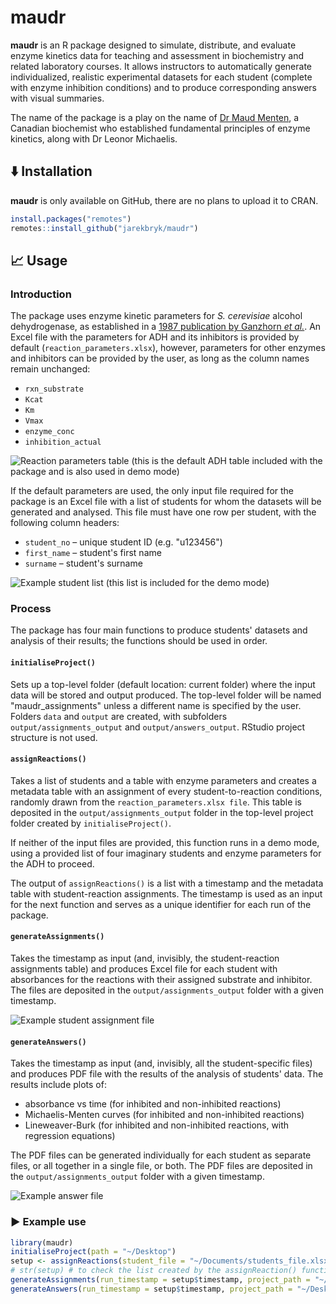 # maudr

**maudr** is an R package designed to simulate, distribute, and evaluate enzyme kinetics data for teaching and assessment in biochemistry and related laboratory courses. It allows instructors to automatically generate individualized, realistic experimental datasets for each student (complete with enzyme inhibition conditions) and to produce corresponding answers with visual summaries. 

The name of the package is a play on the name of [Dr Maud Menten](https://en.wikipedia.org/wiki/Maud_Menten), a Canadian biochemist who established fundamental principles of enzyme kinetics, along with Dr Leonor Michaelis.

## ⬇️ Installation

**maudr** is only available on GitHub, there are no plans to upload it to CRAN.

``` r
install.packages("remotes")
remotes::install_github("jarekbryk/maudr")
```

## 📈 Usage

### Introduction

The package uses enzyme kinetic parameters for _S. cerevisiae_ alcohol dehydrogenase, as established in a [1987 publication by Ganzhorn _et al._](https://www.jbc.org/article/S0021-9258(18)61419-X/pdf). An Excel file with the parameters for ADH and its inhibitors is provided by default (`reaction_parameters.xlsx`), however, parameters for other enzymes and inhibitors can be provided by the user, as long as the column names remain unchanged:

- `rxn_substrate`
- `Kcat`
- `Km`
- `Vmax`
- `enzyme_conc`
- `inhibition_actual`

![Reaction parameters table (this is the default ADH table included with the package and is also used in demo mode)](reference/figures/example_reaction_parameters_file.png)

If the default parameters are used, the only input file required for the package is an Excel file with a list of students for whom the datasets will be generated and analysed. This file must have one row per student, with the following column headers:

- `student_no` – unique student ID (e.g. "u123456")
- `first_name` – student's first name
- `surname` – student's surname

![Example student list (this list is included for the demo mode)](reference/figures/example_student_list_file.png)

### Process

The package has four main functions to produce students' datasets and analysis of their results; the functions should be used in order.

#### `initialiseProject()`

Sets up a top-level folder (default location: current folder) where the input data will be stored and output produced. The top-level folder will be named "maudr_assignments" unless a different name is specified by the user. Folders `data` and `output` are created, with subfolders `output/assignments_output` and `output/answers_output`. RStudio project structure is not used.

#### `assignReactions()`

Takes a list of students and a table with enzyme parameters and creates a metadata table with an assignment of every student-to-reaction conditions, randomly drawn from the `reaction_parameters.xlsx file`. This table is deposited in the `output/assignments_output` folder in the top-level project folder created by `initialiseProject()`.

If neither of the input files are provided, this function runs in a demo mode, using a provided list of four imaginary students and enzyme parameters for the ADH to proceed.

The output of `assignReactions()` is a list with a timestamp and the metadata table with student-reaction assignments. The timestamp is used as an input for the next function and serves as a unique identifier for each run of the package.

#### `generateAssignments()`

Takes the timestamp as input (and, invisibly, the student-reaction assignments table) and produces Excel file for each student with absorbances for the reactions with their assigned substrate and inhibitor. The files are deposited in the  `output/assignments_output` folder with a given timestamp.

![Example student assignment file](reference/figures/example_student_assignment_file.png)

#### `generateAnswers()`

Takes the timestamp as input (and, invisibly, all the student-specific files) and produces PDF file with the results of the analysis of students' data. The results include plots of:

- absorbance vs time (for inhibited and non-inhibited reactions)
- Michaelis-Menten curves (for inhibited and non-inhibited reactions)
- Lineweaver-Burk (for inhibited and non-inhibited reactions, with regression equations) 

The PDF files can be generated individually for each student as separate files, or all together in a single file, or both. The PDF files are deposited in the `output/assignments_output` folder with a given timestamp.

![Example answer file](reference/figures/example_answer_file.png)

### ▶️ Example use

```r
library(maudr)
initialiseProject(path = "~/Desktop")
setup <- assignReactions(student_file = "~/Documents/students_file.xlsx", project_path = "~/Desktop") # students_file.xlsx is copied into the data folder in the top level folder
# str(setup) # to check the list created by the assignReaction() function
generateAssignments(run_timestamp = setup$timestamp, project_path = "~/Desktop") # Assignments (one Excel file per student) will be deposited in the output/assignment_output folder
generateAnswers(run_timestamp = setup$timestamp, project_path = "~/Desktop", output_files = "both") # Assignments (one PDF file per student plus a single PDf with answers from all students' datasets) will be deposited in the output/answers_output folder
```

